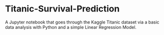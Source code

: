 # Titanic-Survival-Prediction

A Jupyter notebook that goes through the Kaggle Titanic dataset via a basic data analysis with Python and a simple Linear Regression Model.
